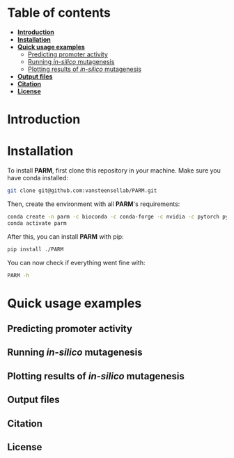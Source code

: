 # Table of contents

- [**Introduction**](#introduction)
- [**Installation**](#installation)
- [**Quick usage examples**](#quick-usage-examples)
  * [Predicting promoter activity](##predicting-promoter-activity)
  * [Running _in-silico_ mutagenesis](##running-in-silico-mutagenesis)
  * [Plotting results of _in-silico_ mutagenesis](#plotting-results-of-in-silico-mutagenesis)
- [**Output files**](#output-files)
- [**Citation**](#citation)
- [**License**](#license)

# Introduction

# Installation
To install **PARM**, first clone this repository in your machine. Make sure you have conda installed:

```sh
git clone git@github.com:vansteensellab/PARM.git
```

Then, create the environment with all **PARM**'s requirements:

```sh
conda create -n parm -c bioconda -c conda-forge -c nvidia -c pytorch pytorch biopython numpy pandas matplotlib logomaker tqdm seaborn einops -y
conda activate parm
```

After this, you can install **PARM** with pip:

```sh
pip install ./PARM
```

You can now check if everything went fine with:
```sh
PARM -h
```


# Quick usage examples

## Predicting promoter activity

## Running _in-silico_ mutagenesis

## Plotting results of _in-silico_ mutagenesis

## Output files

## Citation

## License
